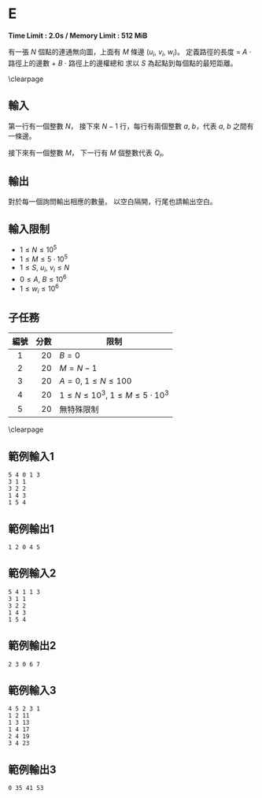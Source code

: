 # E
**Time Limit : 2.0s / Memory Limit : 512 MiB**

有一張 $N$ 個點的連通無向圖，上面有 $M$ 條邊 $(u_i,~v_i,~w_i)$。
定義路徑的長度 = $A~\cdot$ 路徑上的邊數 + $B~\cdot$ 路徑上的邊權總和
求以 $S$ 為起點到每個點的最短距離。

\clearpage

## 輸入
第一行有一個整數 $N$，
接下來 $N - 1$ 行，每行有兩個整數 $a,~b$，代表 $a,~b$ 之間有一條邊。

接下來有一個整數 $M$，
下一行有 $M$ 個整數代表 $Q_i$。

## 輸出
對於每一個詢問輸出相應的數量。
以空白隔開，行尾也請輸出空白。

## 輸入限制
- $1 \le N \le 10^5$
- $1 \le M \le 5 \cdot 10^5$
- $1 \le S,~u_i,~v_i \le N$
- $0 \le A,~B \le 10^6$
- $1 \le w_i \le 10^6$


## 子任務
| 編號 | 分數 |    限制    |
| :---: | ---: | ---------- |
|  1  | 20 | $B = 0$ |
|  2  | 20 | $M = N - 1$ |
|  3  | 20 | $A = 0,~1 \le N \le 100$ |
|  4  | 20 | $1 \le N \le 10^3,~1 \le M \le 5 \cdot 10^3$ |
|  5  | 20 | 無特殊限制 |

\clearpage

## 範例輸入1
```
5 4 0 1 3
3 1 1
3 2 2
1 4 3
1 5 4
```

## 範例輸出1
```
1 2 0 4 5
```

## 範例輸入2
```
5 4 1 1 3
3 1 1
3 2 2
1 4 3
1 5 4
```

## 範例輸出2
```
2 3 0 6 7
```

## 範例輸入3
```
4 5 2 3 1
1 2 11
1 3 13
1 4 17
2 4 19
3 4 23
```

## 範例輸出3
```
0 35 41 53
```